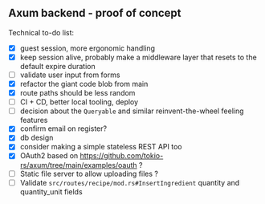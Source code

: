 ## Axum backend - proof of concept

Technical to-do list:

- [x] guest session, more ergonomic handling
- [x] keep session alive, probably make a middleware layer that resets to the default expire duration
- [ ] validate user input from forms
- [x] refactor the giant code blob from main
- [x] route paths should be less random
- [ ] CI + CD, better local tooling, deploy
- [ ] decision about the `Queryable` and similar reinvent-the-wheel feeling features
- [x] confirm email on register?
- [x] db design
- [x] consider making a simple stateless REST API too
- [x] OAuth2 based on https://github.com/tokio-rs/axum/tree/main/examples/oauth ?
- [ ] Static file server to allow uploading files ?
- [ ] Validate `src/routes/recipe/mod.rs#InsertIngredient` quantity and quantity_unit fields
